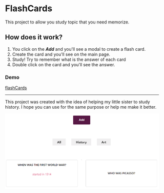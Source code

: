 # FlashCards

This project to allow you study topic that you need memorize.

## How does it work?

1. You click on the ___Add___  and you'll see a modal to create a flash card.
2. Create the card and you'll see on the main page.
3. Study! Try to remember what is the answer of each card
4. Double click on the card and you'll see the answer.

### Demo

[flashCards](https://andresalvarezb.github.io/flashcards/)

***
This project was created with the idea of helping my little sister to study history. I hope you can use for the same purpose or help me make it better.

![img1](/src/assets/demo-img.png)
